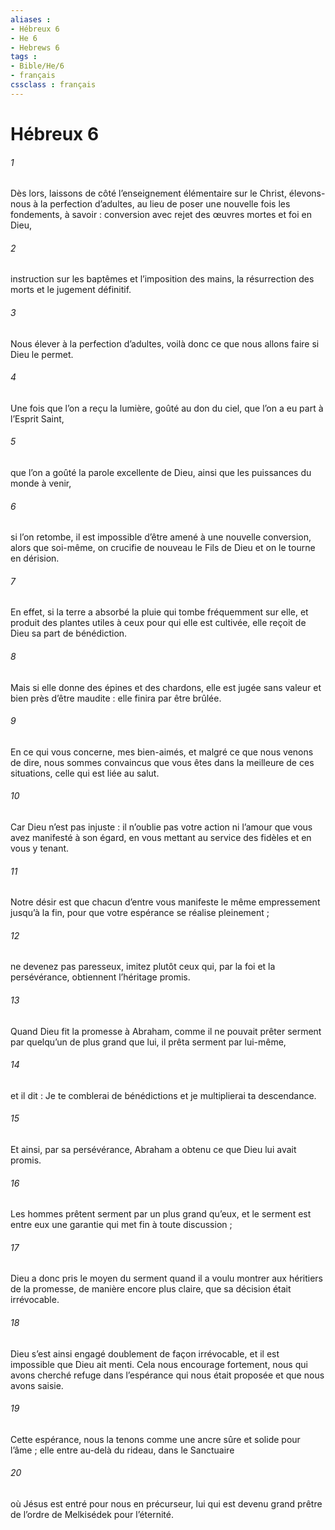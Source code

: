 ```yaml
---
aliases : 
- Hébreux 6
- He 6
- Hebrews 6
tags : 
- Bible/He/6
- français
cssclass : français
---
```


# Hébreux 6

###### 1
Dès lors, laissons de côté l’enseignement élémentaire sur le Christ, élevons-nous à la perfection d’adultes, au lieu de poser une nouvelle fois les fondements, à savoir : conversion avec rejet des œuvres mortes et foi en Dieu,
###### 2
instruction sur les baptêmes et l’imposition des mains, la résurrection des morts et le jugement définitif.
###### 3
Nous élever à la perfection d’adultes, voilà donc ce que nous allons faire si Dieu le permet.
###### 4
Une fois que l’on a reçu la lumière, goûté au don du ciel, que l’on a eu part à l’Esprit Saint,
###### 5
que l’on a goûté la parole excellente de Dieu, ainsi que les puissances du monde à venir,
###### 6
si l’on retombe, il est impossible d’être amené à une nouvelle conversion, alors que soi-même, on crucifie de nouveau le Fils de Dieu et on le tourne en dérision.
###### 7
En effet, si la terre a absorbé la pluie qui tombe fréquemment sur elle, et produit des plantes utiles à ceux pour qui elle est cultivée, elle reçoit de Dieu sa part de bénédiction.
###### 8
Mais si elle donne des épines et des chardons, elle est jugée sans valeur et bien près d’être maudite : elle finira par être brûlée.
###### 9
En ce qui vous concerne, mes bien-aimés, et malgré ce que nous venons de dire, nous sommes convaincus que vous êtes dans la meilleure de ces situations, celle qui est liée au salut.
###### 10
Car Dieu n’est pas injuste : il n’oublie pas votre action ni l’amour que vous avez manifesté à son égard, en vous mettant au service des fidèles et en vous y tenant.
###### 11
Notre désir est que chacun d’entre vous manifeste le même empressement jusqu’à la fin, pour que votre espérance se réalise pleinement ;
###### 12
ne devenez pas paresseux, imitez plutôt ceux qui, par la foi et la persévérance, obtiennent l’héritage promis.
###### 13
Quand Dieu fit la promesse à Abraham, comme il ne pouvait prêter serment par quelqu’un de plus grand que lui, il prêta serment par lui-même,
###### 14
et il dit :
Je te comblerai de bénédictions
et je multiplierai ta descendance.
###### 15
Et ainsi, par sa persévérance, Abraham a obtenu ce que Dieu lui avait promis.
###### 16
Les hommes prêtent serment par un plus grand qu’eux, et le serment est entre eux une garantie qui met fin à toute discussion ;
###### 17
Dieu a donc pris le moyen du serment quand il a voulu montrer aux héritiers de la promesse, de manière encore plus claire, que sa décision était irrévocable.
###### 18
Dieu s’est ainsi engagé doublement de façon irrévocable, et il est impossible que Dieu ait menti. Cela nous encourage fortement, nous qui avons cherché refuge dans l’espérance qui nous était proposée et que nous avons saisie.
###### 19
Cette espérance, nous la tenons comme une ancre sûre et solide pour l’âme ; elle entre au-delà du rideau, dans le Sanctuaire
###### 20
où Jésus est entré pour nous en précurseur, lui qui est devenu grand prêtre de l’ordre de Melkisédek pour l’éternité.
